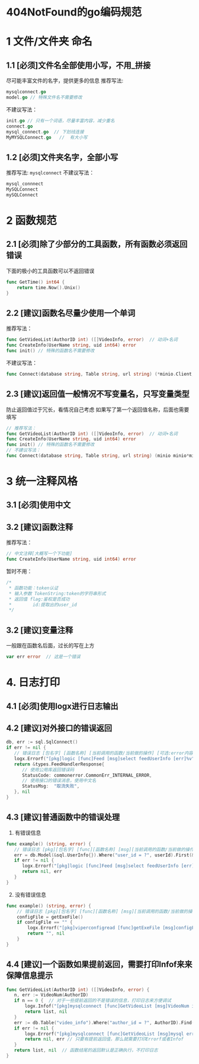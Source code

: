 # 404NotFound的go编码规范


# 1 文件/文件夹 命名
## 1.1 [必须]文件名全部使用小写，不用_拼接
尽可能丰富文件的名字，提供更多的信息
推荐写法:
```go
mysqlconnect.go
model.go // 特殊文件名不需要修改
```
不建议写法：
```go
init.go // 只有一个词语，尽量丰富内容，减少重名
connect.go
mysql_connect.go  // 下划线连接
MyMYSQLConnect.go   //  有大小写
```
## 1.2 [必须]文件夹名字，全部小写
推荐写法:
```mysqlconnect```
不建议写法：
```go
mysql_connnect
MySQLConnect
mySQLConnect
```
# 2 函数规范
## 2.1 [必须]除了少部分的工具函数，所有函数必须返回错误
下面的极小的工具函数可以不返回错误
```go
func GetTime() int64 {
	return time.Now().Unix()
}
```
## 2.2 [建议]函数名尽量少使用一个单词
推荐写法：
 ```go
func GetVideoList(AuthorID int) ([]VideoInfo, error)  // 动词+名词
func CreateInfo(UserName string, uid int64) error  
func init() // 特殊的函数名不需要修改
```
不建议写法：
```go
func Connect(database string, Table string, url string) (*minio.Client, error) // 可能会创立很多的连接，函数容易重名
```
## 2.3 [建议]返回值一般情况不写变量名，只写变量类型
防止返回值过于冗长，看情况自己考虑
如果写了第一个返回值名称，后面也需要填写
```go
// 推荐写法：
func GetVideoList(AuthorID int) ([]VideoInfo, error)  // 动词+名词
func CreateInfo(UserName string, uid int64) error  
func init() // 特殊的函数名不需要修改
// 不建议写法：
func Connect(database string, Table string, url string) (minio minio*minio.Client,err error) // 可能会创立很多的连接，函数容易重名
```
# 3 统一注释风格
## 3.1 [必须]使用中文
## 3.2 [建议]函数注释

推荐写法：
```go
// 中文注释[大概写一个下功能]
func CreateInfo(UserName string, uid int64) error  
```
暂时不用：
```go
/*
 * 函数功能：token认证
 * 输入参数 TokenString:token的字符串形式
 * 返回值 flag:鉴权是否成功
 *        id:提取出的user_id
 */
```
## 3.2 [建议]变量注释
一般跟在函数名后面，过长的写在上方
```go
var err error  // 这是一个错误
```


# 4. 日志打印
## 4.1 [必须]使用logx进行日志输出
## 4.2 [建议]对外接口的错误返回
```go
db, err := sql.SqlConnect()
if err != nil {
   // 错误日志 [包名字] [函数名称] [当前调用的函数/当前做的操作] [可选:error内容]
   logx.Errorf("[pkg]logic [func]Feed [msg]select feedUserInfo [err]%v", err)
   return &types.FeedHandlerResponse{
      // 使用公用库返回错误码
      StatusCode: commonerror.CommonErr_INTERNAL_ERROR,  
      // 使用接口的错误消息，使用中文名
      StatusMsg:  "取流失败", 
   }, nil
}
```
## 4.3 [建议]普通函数中的错误处理
1. 有错误信息
```go
func example() (string, error) {
   // 错误日志 [pkg][包名字] [func][函数名称] [msg][当前调用的函数/当前做的操作] [err][可选:error内容]
   err = db.Model(&sql.UserInfo{}).Where("user_id = ?", userId).First(&feedUserInfo).Error
   if err != nil {
      logx.Errorf("[pkg]logic [func]Feed [msg]select feedUserInfo [err]%v", err)
      return nil, err
   }
}
```
2. 没有错误信息
```go
func example() (string, error) {
	// 错误日志 [pkg][包名字] [func][函数名称] [msg][当前调用的函数/当前做的操作]
	configFile = getExeFile()
	if configFile == "" {
		logx.Errorf("[pkg]viperconfigread [func]getExeFile [msg]configFile is nil")
		return "", nil
	}
}
```
## 4.4 [建议]一个函数如果提前返回，需要打印Infof来来保障信息提示
 ```go
func GetVideoList(AuthorID int) ([]VideoInfo, error) {
	n, err := VideoNum(AuthorID)
	if n == 0 {  // 对于一些提前返回的不是错误的信息，打印日志来方便调试
		logx.Infof("[pkg]mysqlconnect [func]GetVideoList [msg]VideoNum is 0")
		return list, nil
	}
	err := db.Table("video_info").Where("author_id = ?", AuthorID).Find(&list).Error
	if err != nil { 
		logx.Errorf("[pkg]mysqlconnect [func]GetVideoList [msg]mysql error [err]err:%v", err)
		return nil, err // 只要有提前返回值，那么就需要打印Errorf或者Infof
	}
	return list, nil  // 函数结尾的返回默认是正确执行，不打印日志
}
```




